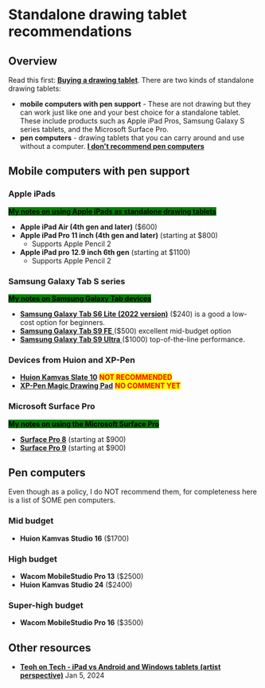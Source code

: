 # Standalone drawing tablet recommendations

## Overview

Read this first: [**Buying a drawing tablet**](../buying-a-drawing-tablet/). There are two kinds of standalone drawing tablets:

* **mobile computers with pen support** - These are not drawing but they can work just like one and your best choice for a standalone tablet. These include products such as Apple iPad Pros, Samsung Galaxy S series tablets, and the Microsoft Surface Pro.
* **pen computers** - drawing tablets that you can carry around and use without a computer.  [**I don't recommend pen computers**](../buying-a-drawing-tablet/the-case-against-pen-computers.md)

## Mobile computers with pen support

### Apple iPads

[<mark style="background-color:green;">**My notes on using Apple iPads as standalone drawing tablets**</mark>](../product-info/apple/using-an-ipad-as-a-drawing-tablet.md)

* **Apple iPad Air (4th gen and later)** ($600)
* **Apple iPad Pro 11 inch (4th gen and later)** (starting at $800)
  * Supports Apple Pencil 2
* **Apple iPad pro 12.9 inch 6th gen** (starting at $1100)
  * Supports Apple Pencil 2

### Samsung Galaxy Tab S series

[<mark style="background-color:green;">**My notes on Samsung Galaxy Tab devices**</mark>](../product-info/samsung/7p-notes-samsung-galaxy-tab-s.md) &#x20;

* [**Samsung Galaxy Tab S6 Lite (2022 version)**](../product-info/samsung/samsung-galaxy-tab-s6.md) ($240) is a good a low-cost option for beginners.&#x20;
* [**Samsung Galaxy Tab S9 FE** ](../product-info/samsung/samsung-galaxy-tab-s9.md)($500) excellent mid-budget option
* [**Samsung Galaxy Tab S9 Ultra** ](../product-info/samsung/samsung-galaxy-tab-s9.md)($1000) top-of-the-line performance.    &#x20;

### Devices from Huion and XP-Pen

* [**Huion Kamvas Slate 10**](../product-info/huion/huion-kamvas-slate.md) <mark style="color:red;">**NOT RECOMMENDED**</mark>&#x20;
* [**XP-Pen Magic Drawing Pad**](../product-info/xp-pen/xp-pen-magic-drawing-pad.md) <mark style="color:red;">**NO COMMENT YET**</mark>

### Microsoft Surface Pro

[<mark style="background-color:green;">**My notes on using the Microsoft Surface Pro**</mark>](../product-info/microsoft/7p-notes-microsoft-surface-pro.md)

* [**Surface Pro 8**](../product-info/microsoft/microsoft-surface-pro-8.md) (starting at $900)
* [**Surface Pro 9**](../product-info/microsoft/microsoft-surface-pro-9.md) (starting at $900)

## Pen computers

Even though as a policy, I do NOT recommend them, for completeness here is a list of SOME pen computers.

### **Mid budget**&#x20;

* **Huion Kamvas Studio 16** ($1700)

### **High budget**

* **Wacom MobileStudio Pro 13** ($2500)
* **Huion Kamvas Studio 24** ($2400)

### **Super-high budget**

* **Wacom MobileStudio Pro 16** ($3500)

## Other resources&#x20;

* [**Teoh on Tech - iPad vs Android and Windows tablets (artist perspective)**](https://youtu.be/CJCZSI3H7mk) Jan 5, 2024
